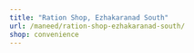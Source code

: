 ```yaml
---
title: "Ration Shop, Ezhakaranad South"
url: /maneed/ration-shop-ezhakaranad-south/
shop: convenience
---
```

